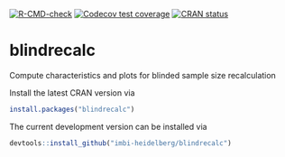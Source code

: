[![R-CMD-check](https://github.com/imbi-heidelberg/blindrecalc/workflows/R-CMD-check/badge.svg)](https://github.com/imbi-heidelberg/blindrecalc/actions)
[![Codecov test coverage](https://codecov.io/gh/imbi-heidelberg/blindrecalc/branch/master/graph/badge.svg)](https://codecov.io/gh/imbi-heidelberg/blindrecalc?branch=master)
[![CRAN status](https://www.r-pkg.org/badges/version/blindrecalc)](https://cran.r-project.org/package=blindrecalc)

# blindrecalc
Compute characteristics and plots for blinded sample size recalculation

Install the latest CRAN version via

```r
install.packages("blindrecalc")
```

The current development version can be installed via

```r
devtools::install_github("imbi-heidelberg/blindrecalc")
```